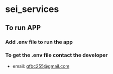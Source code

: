 # sei_services
## To run APP
### Add .env file to run the app
### To get the .env file contact the developer
- email: gfbc255@gmail.com
